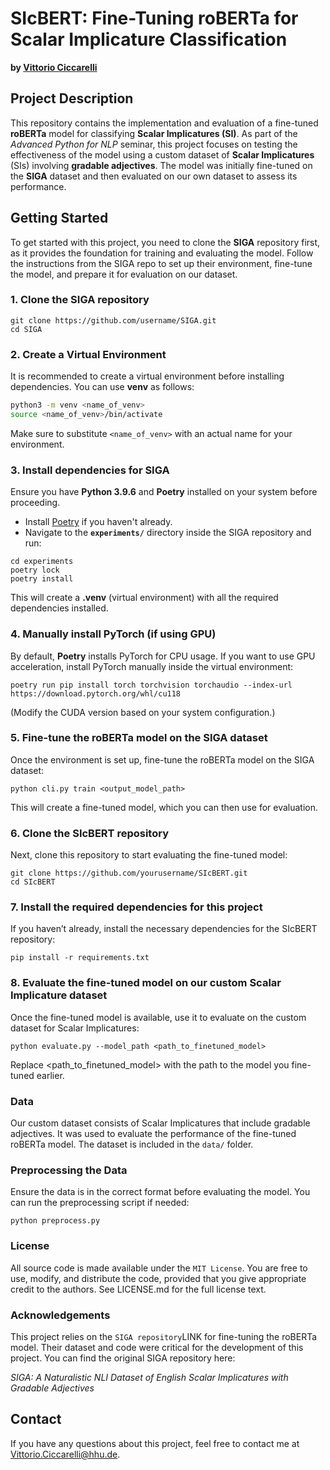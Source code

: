 # SIcBERT: Fine-Tuning roBERTa for Scalar Implicature Classification

**by [Vittorio Ciccarelli](https://slam.phil.hhu.de/authors/vitto/)**

## Project Description

This repository contains the implementation and evaluation of a fine-tuned **roBERTa** model for classifying **Scalar Implicatures (SI)**. As part of the *Advanced Python for NLP* seminar, this project focuses on testing the effectiveness of the model using a custom dataset of **Scalar Implicatures** (SIs) involving **gradable adjectives**. The model was initially fine-tuned on the **SIGA** dataset and then evaluated on our own dataset to assess its performance.

## Getting Started

To get started with this project, you need to clone the **SIGA** repository first, as it provides the foundation for training and evaluating the model. Follow the instructions from the SIGA repo to set up their environment, fine-tune the model, and prepare it for evaluation on our dataset.

### 1. Clone the **SIGA** repository

```
git clone https://github.com/username/SIGA.git
cd SIGA
```

### 2. Create a Virtual Environment

It is recommended to create a virtual environment before installing dependencies. You can use **venv** as follows:

```bash
python3 -m venv <name_of_venv>
source <name_of_venv>/bin/activate
```

Make sure to substitute `<name_of_venv>` with an actual name for your environment.

### 3. Install dependencies for SIGA

Ensure you have **Python 3.9.6** and **Poetry** installed on your system before proceeding.

- Install [Poetry](https://python-poetry.org/docs/#installation) if you haven't already.
- Navigate to the **`experiments/`** directory inside the SIGA repository and run:

```
cd experiments
poetry lock
poetry install
```

This will create a **.venv** (virtual environment) with all the required dependencies installed.

### 4. Manually install PyTorch (if using GPU)

By default, **Poetry** installs PyTorch for CPU usage. If you want to use GPU acceleration, install PyTorch manually inside the virtual environment:

```
poetry run pip install torch torchvision torchaudio --index-url https://download.pytorch.org/whl/cu118
```

(Modify the CUDA version based on your system configuration.)


### 5. Fine-tune the roBERTa model on the SIGA dataset
Once the environment is set up, fine-tune the roBERTa model on the SIGA dataset:

```
python cli.py train <output_model_path>
```

This will create a fine-tuned model, which you can then use for evaluation.

### 6. Clone the SIcBERT repository
Next, clone this repository to start evaluating the fine-tuned model:

```
git clone https://github.com/yourusername/SIcBERT.git
cd SIcBERT
```

### 7. Install the required dependencies for this project
If you haven’t already, install the necessary dependencies for the SIcBERT repository:

```
pip install -r requirements.txt
```

### 8. Evaluate the fine-tuned model on our custom Scalar Implicature dataset
Once the fine-tuned model is available, use it to evaluate on the custom dataset for Scalar Implicatures:

```
python evaluate.py --model_path <path_to_finetuned_model>
```

Replace <path_to_finetuned_model> with the path to the model you fine-tuned earlier.

### Data
Our custom dataset consists of Scalar Implicatures that include gradable adjectives. It was used to evaluate the performance of the fine-tuned roBERTa model. The dataset is included in the `data/` folder.

### Preprocessing the Data
Ensure the data is in the correct format before evaluating the model. You can run the preprocessing script if needed:

```
python preprocess.py
```

### License
All source code is made available under the `MIT License`. You are free to use, modify, and distribute the code, provided that you give appropriate credit to the authors. See LICENSE.md for the full license text.

### Acknowledgements
This project relies on the `SIGA repository`LINK for fine-tuning the roBERTa model. Their dataset and code were critical for the development of this project. You can find the original SIGA repository here:

*SIGA: A Naturalistic NLI Dataset of English Scalar Implicatures with Gradable Adjectives*

## Contact
If you have any questions about this project, feel free to contact me at Vittorio.Ciccarelli@hhu.de.



